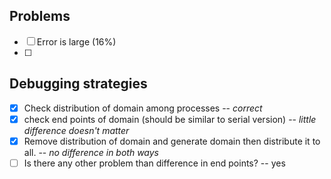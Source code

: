 ## Problems
- [ ] Error is large (16%)
- [ ] 



## Debugging strategies
- [x] Check distribution of domain among processes -- *correct*
- [x] check end points of domain (should be similar to serial version) -- *little difference doesn't matter*
- [x] Remove distribution of domain and generate domain then distribute it to all. -- *no difference in both ways*
- [ ] Is there any other problem than difference in end points? -- yes